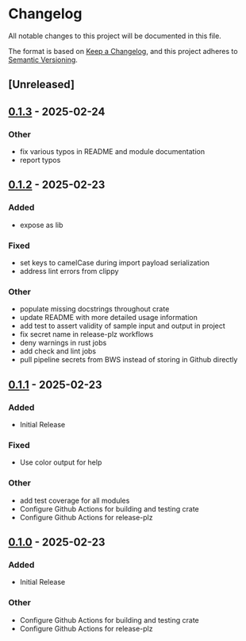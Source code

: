 # Changelog

All notable changes to this project will be documented in this file.

The format is based on [Keep a Changelog](https://keepachangelog.com/en/1.0.0/),
and this project adheres to [Semantic Versioning](https://semver.org/spec/v2.0.0.html).

## [Unreleased]

## [0.1.3](https://github.com/travipross/env2bws/compare/v0.1.2...v0.1.3) - 2025-02-24

### Other

- fix various typos in README and module documentation
- report typos

## [0.1.2](https://github.com/travipross/env2bws/compare/v0.1.1...v0.1.2) - 2025-02-23

### Added

- expose as lib

### Fixed

- set keys to camelCase during import payload serialization
- address lint errors from clippy

### Other

- populate missing docstrings throughout crate
- update README with more detailed usage information
- add test to assert validity of sample input and output in project
- fix secret name in release-plz workflows
- deny warnings in rust jobs
- add check and lint jobs
- pull pipeline secrets from BWS instead of storing in Github directly

## [0.1.1](https://github.com/travipross/env2bws/compare/v0.1.0...v0.1.1) - 2025-02-23

### Added

- Initial Release

### Fixed

- Use color output for help

### Other

- add test coverage for all modules
- Configure Github Actions for building and testing crate
- Configure Github Actions for release-plz

## [0.1.0](https://github.com/travipross/env2bws/releases/tag/v0.1.0) - 2025-02-23

### Added

- Initial Release

### Other

- Configure Github Actions for building and testing crate
- Configure Github Actions for release-plz
